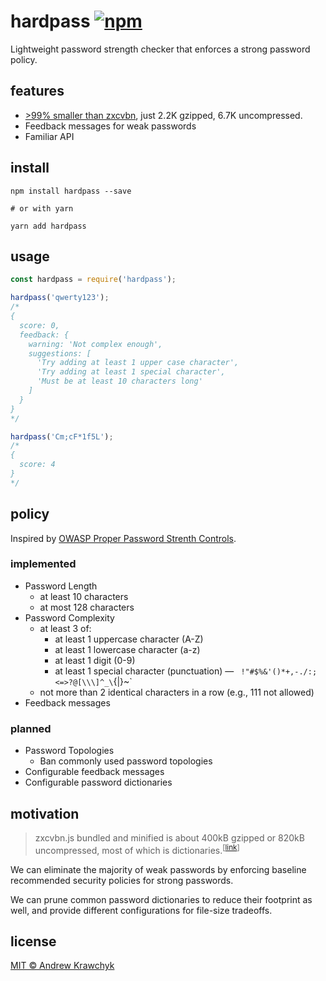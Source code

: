 # hardpass [![npm][npm-image]][npm-url]

[npm-image]: https://img.shields.io/npm/v/hardpass.svg
[npm-url]: https://npmjs.org/package/hardpass

Lightweight password strength checker that enforces a strong password policy.

## features

* [\>99% smaller than zxcvbn](#motivation), just 2.2K gzipped, 6.7K uncompressed.
* Feedback messages for weak passwords
* Familiar API

## install

```shell
npm install hardpass --save

# or with yarn

yarn add hardpass
```

## usage

```js
const hardpass = require('hardpass');

hardpass('qwerty123');
/*
{
  score: 0,
  feedback: {
    warning: 'Not complex enough',
    suggestions: [
      'Try adding at least 1 upper case character',
      'Try adding at least 1 special character',
      'Must be at least 10 characters long'
    ]
  }
}
*/

hardpass('Cm;cF*1f5L');
/*
{
  score: 4
}
*/
```

## policy

Inspired by [OWASP Proper Password Strenth Controls][owasp-url].

[owasp-url]: https://github.com/OWASP/CheatSheetSeries/blob/master/cheatsheets/Authentication_Cheat_Sheet.md#implement-proper-password-strength-controls

### implemented

* Password Length
  * at least 10 characters
  * at most 128 characters
* Password Complexity
  * at least 3 of:
    * at least 1 uppercase character (A-Z)
    * at least 1 lowercase character (a-z)
    * at least 1 digit (0-9)
    * at least 1 special character (punctuation) — ` !"#$%&'()*+,-./:;<=>?@[\\\]^_\`{|}~`
  * not more than 2 identical characters in a row (e.g., 111 not allowed)
* Feedback messages

### planned

* Password Topologies
  * Ban commonly used password topologies
* Configurable feedback messages
* Configurable password dictionaries

## motivation

> zxcvbn.js bundled and minified is about 400kB gzipped or 820kB uncompressed, most of which is dictionaries.<sup>\[[link][zxcvbn-quote-url]\]</sup>

We can eliminate the majority of weak passwords by enforcing baseline recommended
security policies for strong passwords.

We can prune common password dictionaries to reduce their footprint as well, and
provide different configurations for file-size tradeoffs.

[zxcvbn-quote-url]: https://github.com/dropbox/zxcvbn#script-load-latency

## license

[MIT © Andrew Krawchyk][license-url]

[license-url]: https://github.com/akrawchyk/hardpass/blob/master/LICENSE.txt
